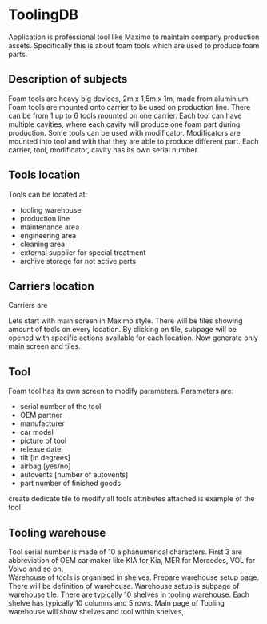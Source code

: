 # ToolingDB

Application is professional tool like Maximo to maintain company production assets. Specifically this is about foam tools which are used to produce foam parts. 

## Description of subjects
Foam tools are heavy big devices, 2m x 1,5m x 1m, made from aluminium. Foam tools are mounted onto carrier to be used on production line. 
There can be from 1 up to 6 tools mounted on one carrier.
Each tool can have multiple cavities, where each cavity will produce one foam part during production.
Some tools can be used with modificator. Modificators are mounted into tool and with that they are able to produce different part.
Each carrier, tool, modificator, cavity has its own serial number.

## Tools location
Tools can be located at:
- tooling warehouse
- production line
- maintenance area
- engineering area
- cleaning area
- external supplier for special treatment
- archive storage for not active parts

## Carriers location
Carriers are 

Lets start with main screen in Maximo style.
There will be tiles showing amount of tools on every location.
By clicking on tile, subpage will be opened with specific actions available for each location. Now generate only main screen and tiles.

## Tool
Foam tool has its own screen to modify parameters.
Parameters are:
- serial number of the tool
- OEM partner
- manufacturer
- car model
- picture of tool 
- release date
- tilt [in degrees]
- airbag [yes/no]
- autovents [number of autovents]
- part number of finished goods

create dedicate tile to modify all tools attributes
attached is example of the tool

## Tooling warehouse
Tool serial number is made of 10 alphanumerical characters. First 3 are abbreviation of OEM car maker like KIA for Kia, MER for Mercedes, VOL for Volvo and so on.  
Warehouse of tools is organised in shelves. 
Prepare warehouse setup page. There will be definition of warehouse.
Warehouse setup is subpage of warehouse tile.
There are typically 10 shelves in tooling warehouse.
Each shelve has typically 10 columns and 5 rows.
Main page of Tooling warehouse will show shelves and tool within shelves,
